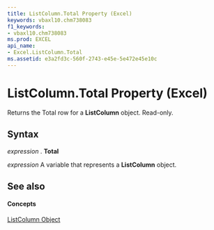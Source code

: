 ```yaml
---
title: ListColumn.Total Property (Excel)
keywords: vbaxl10.chm738083
f1_keywords:
- vbaxl10.chm738083
ms.prod: EXCEL
api_name:
- Excel.ListColumn.Total
ms.assetid: e3a2fd3c-560f-2743-e45e-5e472e45e10c
---
```



# ListColumn.Total Property (Excel)

Returns the Total row for a  **ListColumn** object. Read-only.


## Syntax

 _expression_ . **Total**

 _expression_ A variable that represents a **ListColumn** object.


## See also


#### Concepts


[ListColumn Object](listcolumn-object-excel.md)

